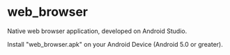# web_browser
 
Native web browser application, developed on Android Studio.

Install "web_browser.apk" on your Android Device (Android 5.0 or greater).
